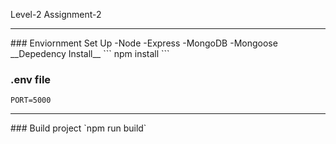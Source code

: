 Level-2 Assignment-2  
<hr>
### Enviornment Set Up  
-Node
-Express
-MongoDB
 -Mongoose

<br>
__Depedency Install__
```
npm install
```

### .env file 
```DATABASE_URL=mongodb+srv://level2:admin123@cluster0.jcgcmli.mongodb.net/L2?retryWrites=true&w=majority  
PORT=5000
```
<hr>
### Build project
`npm run build`